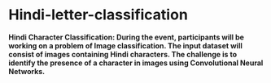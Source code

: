 # Hindi-letter-classification

<B>Hindi Character Classification:<B>
  During the event, participants will be working on a problem of Image classification. The input dataset will consist of images containing Hindi characters. The challenge is to identify the presence of a character in images using Convolutional Neural Networks.
